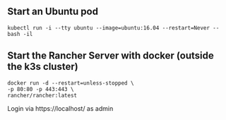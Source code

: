 

## Start an Ubuntu pod
````
kubectl run -i --tty ubuntu --image=ubuntu:16.04 --restart=Never -- bash -il
````

## Start the Rancher Server with docker (outside the k3s cluster)

````
docker run -d --restart=unless-stopped \
-p 80:80 -p 443:443 \
rancher/rancher:latest
````

Login via https://localhost/ as admin

